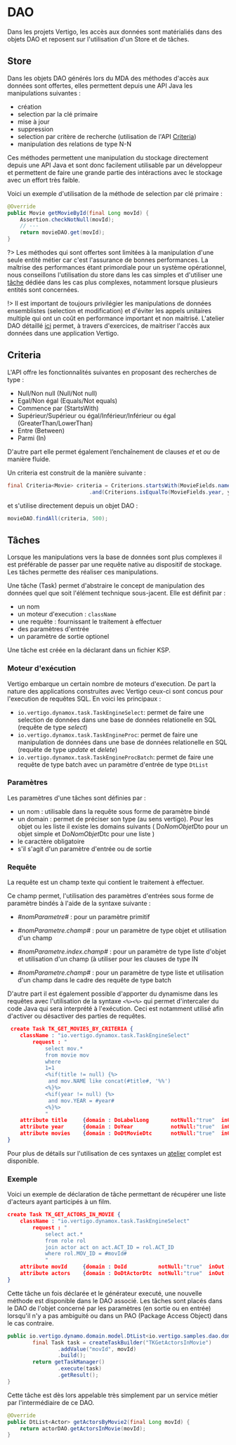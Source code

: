 # DAO

Dans les projets Vertigo, les accès aux données sont matérialiés dans des objets DAO et reposent sur l'utilisation d'un Store et de tâches.

## Store

Dans les objets DAO générés lors du MDA des méthodes d'accès aux données sont offertes, elles permettent depuis une API Java les manipulations suivantes :

- création
- selection par la clé primaire
- mise à jour
- suppression
- selection par critère de recherche (utilisation de l'API [Criteria](#criteria))
- manipulation des relations de type N-N

Ces méthodes permettent une manipulation du stockage directement depuis une API Java et sont donc facilement utilisable par un développeur et permettent de faire une grande partie des intéractions avec le stockage avec un effort très faible.

Voici un exemple d'utilisation de la méthode de selection par clé primaire :

```java
@Override
public Movie getMovieById(final Long movId) {
	Assertion.checkNotNull(movId);
	// ---
	return movieDAO.get(movId);
}
```


?> Les méthodes qui sont offertes sont limitées à la manipulation d'une seule entité métier car c'est l'assurance de bonnes performances. La maîtrise des performances étant primordiale pour un système opérationnel, nous conseillons l'utilisation du store dans les cas simples et d'utiliser une [tâche](#tâches) dédiée dans les cas plus complexes, notamment lorsque plusieurs entités sont concernées.

!> Il est important de toujours privilégier les manipulations de données ensemblistes (selection et modification) et d'éviter les appels unitaires multiple qui ont un coût en performance important et non maitrisé. L'atelier DAO détaillé [ici](/guide/samples_dao) permet, à travers d'exercices, de maitriser l'accès aux données dans une application Vertigo.


## Criteria

L'API offre les fonctionnalités suivantes en proposant des recherches de type :

- Null/Non null (Null/Not null)
- Egal/Non égal (Equals/Not equals)
- Commence par (StartsWith)
- Supérieur/Supérieur ou égal/Inférieur/Inférieur ou égal (GreaterThan/LowerThan)
- Entre (Between)
- Parmi (In)

D'autre part elle permet également l’enchaînement de clauses *et* et *ou* de manière fluide.

Un criteria est construit de la manière suivante :

```java
final Criteria<Movie> criteria = Criterions.startsWith(MovieFields.name, title)
						  .and(Criterions.isEqualTo(MovieFields.year, year));
```

et s'utilise directement depuis un objet DAO :

```java
movieDAO.findAll(criteria, 500);
```


## Tâches

Lorsque les manipulations vers la base de données sont plus complexes il est préférable de passer par une requête native au dispositif de stockage. Les tâches permette des réaliser ces manipulations.

Une tâche (Task) permet d'abstraire le concept de manipulation des données quel que soit l'élément technique sous-jacent. Elle est définit par :

- un nom
- un moteur d'execution :  `className`
- une requête : fournissant le traitement à effectuer
- des paramètres d'entrée
- un paramètre de sortie optionel

Une tâche est créée en la déclarant dans un fichier KSP.

### Moteur d'exécution

Vertigo embarque un certain nombre de moteurs d'execution. De part la nature des applications construites avec Vertigo ceux-ci sont concus pour l'execution de requêtes SQL. En voici les principaux :

- `io.vertigo.dynamox.task.TaskEngineSelect`: permet de faire une selection de données dans une base de données relationelle en SQL (requête de type *select*)
- `io.vertigo.dynamox.task.TaskEngineProc`: permet de faire une manipulation de données dans une base de données relationelle en SQL (requête de type *update* et *delete*)
- `io.vertigo.dynamox.task.TaskEngineProcBatch`: permet de faire une requête de type batch avec un paramètre d'entrée de type `DtList`


### Paramètres

Les paramètres d'une tâches sont définies par :

- un nom : utilisable dans la requête sous forme de paramètre bindé
- un domain : permet de préciser son type (au sens vertigo). Pour les objet ou les liste il existe les domains suivants ( Do*NomObjet*Dto pour un objet simple et Do*NomObjet*Dtc pour une liste )
- le caractère obligatoire
- s'il s'agit d'un paramètre d'entrée ou de sortie

### Requête

La requête est un champ texte qui contient le traitement à effectuer.

Ce champ permet, l'utilisation des paramètres d'entrées sous forme de paramètre bindés à l'aide de la syntaxe suivante : 

- *#nomParametre#* : pour un paramètre primitif

- *#nomParametre.champ#* : pour un paramètre de type objet et utilisation d'un champ
- *#nomParametre.index.champ#* : pour un paramètre de type liste d'objet et utilisation d'un champ (à utiliser pour les clauses de type IN
- *#nomParametre.champ#* : pour un paramètre de type liste et utilisation d'un champ dans le cadre des requête de type batch 

D'autre part il est également possible d'apporter du dynamisme dans les requêtes avec l'utilisation de la syntaxe `<%><%>` qui permet d'intercaler du code Java qui sera interprété à l'exécution. Ceci est notamment utilisé afin d'activer ou désactiver des parties de requêtes.

```json
 create Task TK_GET_MOVIES_BY_CRITERIA {
    className : "io.vertigo.dynamox.task.TaskEngineSelect"
        request : "
        	select mov.*
        	from movie mov
        	where 
        	1=1
        	<%if(title != null) {%>
        	 and mov.NAME like concat(#title#, '%%')
        	<%}%>
        	<%if(year != null) {%>
        	 and mov.YEAR = #year#
        	<%}%>
			"
	attribute title	 	{domain : DoLabelLong 		notNull:"true" 	inOut :"in"}
	attribute year	 	{domain : DoYear 			notNull:"true" 	inOut :"in"}
	attribute movies	{domain : DoDtMovieDtc	 	notNull:"true" 	inOut :"out"}
}
```

Pour plus de détails sur l'utilisation de ces syntaxes un [atelier](/guide/samples_dao) complet est disponible.

### Exemple

Voici un exemple de déclaration de tâche permettant de récupérer une liste d'acteurs ayant participés à un film. 

```json
create Task TK_GET_ACTORS_IN_MOVIE {
    className : "io.vertigo.dynamox.task.TaskEngineSelect"
        request : "
        	select act.*
        	from role rol
        	join actor act on act.ACT_ID = rol.ACT_ID
        	where rol.MOV_ID = #movId#
			"
	attribute movId		{domain : DoId 			notNull:"true" 	inOut :"in"}
	attribute actors	{domain : DoDtActorDtc 	notNull:"true" 	inOut :"out"}
}

```
Cette tâche un fois déclarée et le générateur executé, une nouvelle méthode est disponible dans le DAO associé. Les tâches sont placés dans le DAO de l'objet concerné par les paramètres (en sortie ou en entrée) lorsqu'il n'y a pas ambiguité ou dans un PAO (Package Access Object) dans le cas contraire.

```java
public io.vertigo.dynamo.domain.model.DtList<io.vertigo.samples.dao.domain.Actor> getActorsInMovie(final Long movId) {
		final Task task = createTaskBuilder("TKGetActorsInMovie")
				.addValue("movId", movId)
				.build();
		return getTaskManager()
				.execute(task)
				.getResult();
}
```
Cette tâche est dès lors appelable très simplement par un service métier par l'intermédiaire de ce DAO.

```java
@Override
public DtList<Actor> getActorsByMovie2(final Long movId) {
	return actorDAO.getActorsInMovie(movId);
}
```



